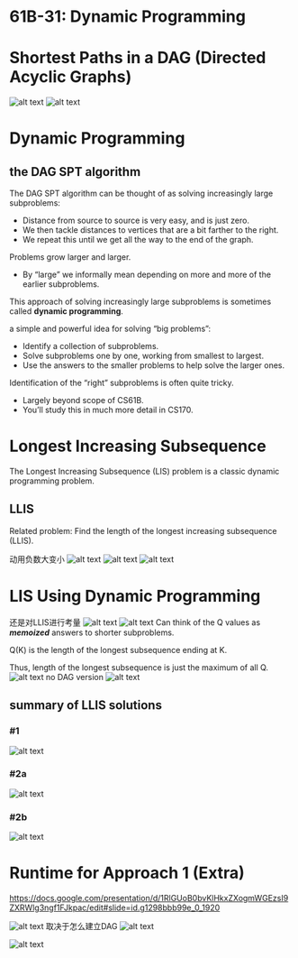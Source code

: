 # 61B-31: Dynamic Programming


# Shortest Paths in a DAG (Directed Acyclic Graphs)
![alt text](image.png)
![alt text](image-1.png)
# Dynamic Programming

## the DAG SPT algorithm
The DAG SPT algorithm can be thought of as solving increasingly large subproblems:
- Distance from source to source is very easy, and is just zero.
- We then tackle distances to vertices that are a bit farther to the right.
- We repeat this until we get all the way to the end of the graph.

Problems grow larger and larger.
- By “large” we informally mean depending on more and more of the earlier subproblems.

This approach of solving increasingly large subproblems is sometimes called **dynamic programming**.

a simple and powerful idea for solving “big problems”:
- Identify a collection of subproblems.
- Solve subproblems one by one, working from smallest to largest.
- Use the answers to the smaller problems to help solve the larger ones. 

Identification of the “right” subproblems is often quite tricky.
- Largely beyond scope of CS61B.
- You’ll study this in much more detail in CS170.

# Longest Increasing Subsequence

The Longest Increasing Subsequence (LIS) problem is a classic dynamic programming problem.
## LLIS
Related problem: Find the length of the longest increasing subsequence (LLIS).

动用负数大变小
![alt text](image-2.png)
![alt text](image-3.png)
![alt text](image-4.png)

# LIS Using Dynamic Programming
还是对LLIS进行考量
![alt text](image-5.png)
![alt text](image-6.png)
Can think of the Q values as ***memoized*** answers to shorter subproblems.

Q(K) is the length of the longest subsequence ending at K.

Thus, length of the longest subsequence is just the maximum of all Q.
![alt text](image-7.png)
no DAG version
![alt text](image-8.png)





## summary of LLIS solutions
### #1
![alt text](image-9.png)
### #2a
![alt text](image-10.png)
### #2b
![alt text](image-11.png)


# Runtime for Approach 1 (Extra)
https://docs.google.com/presentation/d/1RlGUoB0bvKlHkxZXogmWGEzsI9ZXRWlg3ngf1FJkpac/edit#slide=id.g1298bbb99e_0_1920


![alt text](image-12.png)
取决于怎么建立DAG
![alt text](image-13.png)

![alt text](image-14.png)

